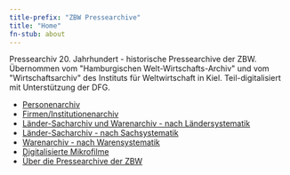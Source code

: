 ```yaml
---
title-prefix: "ZBW Pressearchive"
title: "Home"
fn-stub: about
---
```


<div class="home">

Pressearchiv 20. Jahrhundert - historische Pressearchive der ZBW. Übernommen vom
"Hamburgischen Welt-Wirtschafts-Archiv" und vom "Wirtschaftsarchiv" des
Instituts für Weltwirtschaft in Kiel. Teil-digitalisiert mit
Unterstützung der DFG.

* [Personenarchiv](folder/pe/about.de.html)
* [Firmen/Institutionenarchiv](folder/co/about.de.html)
* [Länder-Sacharchiv und Warenarchiv - nach Ländersystematik](category/geo/about.de.html)
* [Länder-Sacharchiv - nach Sachsystematik](category/subject/about.de.html)
* [Warenarchiv - nach Warensystematik](category/ware/about.de.html)
* [Digitalisierte Mikrofilme](film)
* [Über die Pressearchive der ZBW](about-pm20/about.de.html)

</div>

